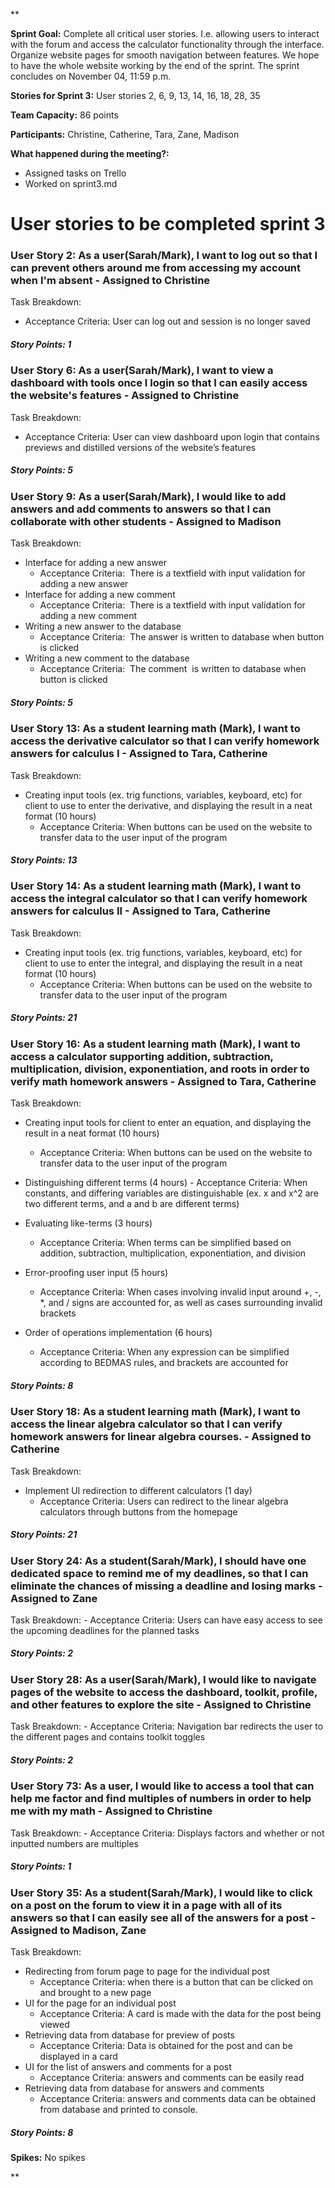 
**

**Sprint Goal:** Complete all critical user stories. I.e. allowing users to interact with the forum and access the calculator functionality through the interface. Organize website pages for smooth navigation between features. We hope to have the whole website working by the end of the sprint. The sprint concludes on November 04, 11:59 p.m.

**Stories for Sprint 3:** User stories 2, 6, 9, 13, 14, 16, 18, 28, 35

**Team Capacity:** 86 points

**Participants:** Christine, Catherine, Tara, Zane, Madison

**What happened during the meeting?:** 

-   Assigned tasks on Trello
-   Worked on sprint3.md 
    

  

# **User stories to be completed sprint 3**


### User Story 2: As a user(Sarah/Mark), I want to log out so that I can prevent others around me from accessing my account when I'm absent - Assigned to Christine

Task Breakdown:
-   Acceptance Criteria: User can log out and session is no longer saved
    
##### Story Points: 1


### User Story 6: As a user(Sarah/Mark), I want to view a dashboard with tools once I login so that I can easily access the website's features - Assigned to Christine

Task Breakdown:
-   Acceptance Criteria: User can view dashboard upon login that contains previews and distilled versions of the website’s features

##### Story Points: 5


### User Story 9: As a user(Sarah/Mark), I would like to add answers and add comments to answers so that I can collaborate with other students - Assigned to Madison

Task Breakdown:

-   Interface for adding a new answer
	-   Acceptance Criteria:  There is a textfield with input validation for adding a new answer
-   Interface for adding a new comment
    -   Acceptance Criteria:  There is a textfield with input validation for adding a new comment
-   Writing a new answer to the database
	-   Acceptance Criteria:  The answer is written to database when button is clicked
-   Writing a new comment to the database
	-   Acceptance Criteria:  The comment  is written to database when button is clicked
    
##### Story Points: 5


### User Story 13: As a student learning math (Mark), I want to access the derivative calculator so that I can verify homework answers for calculus I - Assigned to Tara, Catherine

Task Breakdown:
-   Creating input tools (ex. trig functions, variables, keyboard, etc) for client to use to enter the derivative, and displaying the result in a neat format (10 hours) 
	-   Acceptance Criteria: When buttons can be used on the website to transfer data to the user input of the program
    
##### Story Points: 13


### User Story 14: As a student learning math (Mark), I want to access the integral calculator so that I can verify homework answers for calculus II - Assigned to Tara, Catherine

Task Breakdown:
-   Creating input tools (ex. trig functions, variables, keyboard, etc) for client to use to enter the integral, and displaying the result in a neat format (10 hours) 
	-   Acceptance Criteria: When buttons can be used on the website to transfer data to the user input of the program

##### Story Points: 21

  
### User Story 16: As a student learning math (Mark), I want to access a calculator supporting addition, subtraction, multiplication, division, exponentiation, and roots in order to verify math homework answers - Assigned to Tara, Catherine

Task Breakdown:

-   Creating input tools for client to enter an equation, and displaying the result in a neat format (10 hours)

	-   Acceptance Criteria: When buttons can be used on the website to transfer data to the user input of the program
    
-   Distinguishing different terms (4 hours)
    	-   Acceptance Criteria: When constants, and differing variables are distinguishable (ex. x and x^2 are two different terms, and a and b are different terms)
    
-   Evaluating like-terms (3 hours)    
	-   Acceptance Criteria: When terms can be simplified based on addition, subtraction, multiplication, exponentiation, and division
-   Error-proofing user input (5 hours)
	-   Acceptance Criteria: When cases involving invalid input around +, -, *, and / signs are accounted for, as well as cases surrounding invalid brackets
-   Order of operations implementation (6 hours)
	-   Acceptance Criteria: When any expression can be simplified according to BEDMAS rules, and brackets are accounted for
##### Story Points: 8
  

### User Story 18: As a student learning math (Mark), I want to access the linear algebra calculator so that I can verify homework answers for linear algebra courses. - Assigned to Catherine

Task Breakdown:
-   Implement UI redirection to different calculators (1 day)
	-   Acceptance Criteria: Users can redirect to the linear algebra calculators through buttons from the homepage

##### Story Points: 21
  

### User Story 24: As a student(Sarah/Mark), I should have one dedicated space to remind me of my deadlines, so that I can eliminate the chances of missing a deadline and losing marks - Assigned to Zane

Task Breakdown:
	-   Acceptance Criteria: Users can have easy access to see the upcoming deadlines for the planned tasks    
##### Story Points: 2

  
### User Story 28: As a user(Sarah/Mark), I would like to navigate pages of the website to access the dashboard, toolkit, profile, and other features to explore the site - Assigned to Christine

Task Breakdown:
	-   Acceptance Criteria: Navigation bar redirects the user to the different pages and contains toolkit toggles
    
##### Story Points: 2

### User Story 73: As a user, I would like to access a tool that can help me factor and find multiples of numbers in order to help me with my math - Assigned to Christine

Task Breakdown:
	-   Acceptance Criteria: Displays factors and whether or not inputted numbers are multiples
    
##### Story Points: 1 


### User Story 35: As a student(Sarah/Mark), I would like to click on a post on the forum to view it in a page with all of its answers so that I can easily see all of the answers for a post - Assigned to Madison, Zane

Task Breakdown:

-   Redirecting from forum page to page for the individual post
	-   Acceptance Criteria: when there is a button that can be clicked on and brought to a new page
-   UI for the page for an individual post
	-   Acceptance Criteria: A card is made with the data for the post being viewed
-   Retrieving data from database for preview of posts
	-   Acceptance Criteria: Data is obtained for the post and can be displayed in a card
-   UI for the list of answers and comments for a post
	-   Acceptance Criteria: answers and comments can be easily read
-   Retrieving data from database for answers and comments 
	-   Acceptance Criteria: answers and comments data can be obtained from database and printed to console.
##### Story Points: 8

  

**Spikes:** No spikes

**